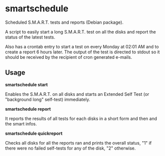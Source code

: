 # smartschedule
Scheduled S.M.A.R.T. tests and reports (Debian package).

A script to easily start a long S.M.A.R.T. test on all the disks and
report the status of the latest tests.

Also has a crontab entry to start a test on every Monday at 02:01 AM and
to create a report 6 hours later. The output of the test is directed to
stdout so it should be received by the recipient of cron generated
e-mails.

## Usage

**smartschedule start**

Enables the S.M.A.R.T. on all disks and starts an Extended Self Test (or
"background long" self-test) immediately.


**smartschedule report**

It reports the results of all tests for each disks in a short form and
then and the smart infos.


**smartschedule quickreport**

Checks all disks for all the reports ran and prints the overall status,
"1" if there were no failed self-tests for any of the disk, "2"
otherwise.
